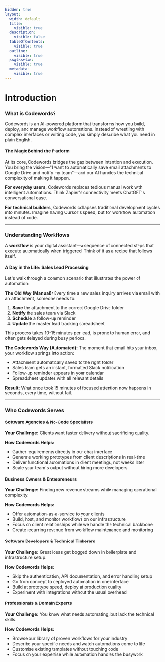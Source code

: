 ```yaml
---
hidden: true
layout:
  width: default
  title:
    visible: true
  description:
    visible: false
  tableOfContents:
    visible: true
  outline:
    visible: true
  pagination:
    visible: true
  metadata:
    visible: true
---
```


# Introduction

### What is Codewords?

Codewords is an AI-powered platform that transforms how you build, deploy, and manage workflow automations. Instead of wrestling with complex interfaces or writing code, you simply describe what you need in plain English.

#### The Magic Behind the Platform

At its core, Codewords bridges the gap between intention and execution. You bring the vision—"I want to automatically save email attachments to Google Drive and notify my team"—and our AI handles the technical complexity of making it happen.

**For everyday users**, Codewords replaces tedious manual work with intelligent automations. Think Zapier's connectivity meets ChatGPT's conversational ease.

**For technical builders**, Codewords collapses traditional development cycles into minutes. Imagine having Cursor's speed, but for workflow automation instead of code.

***

### Understanding Workflows

A **workflow** is your digital assistant—a sequence of connected steps that execute automatically when triggered. Think of it as a recipe that follows itself.

#### A Day in the Life: Sales Lead Processing

Let's walk through a common scenario that illustrates the power of automation:

**The Old Way (Manual):** Every time a new sales inquiry arrives via email with an attachment, someone needs to:

1. **Save** the attachment to the correct Google Drive folder
2. **Notify** the sales team via Slack
3. **Schedule** a follow-up reminder
4. **Update** the master lead tracking spreadsheet

This process takes 10-15 minutes per lead, is prone to human error, and often gets delayed during busy periods.

**The Codewords Way (Automated):** The moment that email hits your inbox, your workflow springs into action:

* &#x20;Attachment automatically saved to the right folder
* Sales team gets an instant, formatted Slack notification
* Follow-up reminder appears in your calendar
* Spreadsheet updates with all relevant details

**Result:** What once took 15 minutes of focused attention now happens in seconds, every time, without fail.

***

### Who Codewords Serves

#### Software Agencies & No-Code Specialists

**Your Challenge:** Clients want faster delivery without sacrificing quality.

**How Codewords Helps:**

* Gather requirements directly in our chat interface
* Generate working prototypes from client descriptions in real-time
* Deliver functional automations in client meetings, not weeks later
* Scale your team's output without hiring more developers

#### Business Owners & Entrepreneurs

**Your Challenge:** Finding new revenue streams while managing operational complexity.

**How Codewords Helps:**

* Offer automation-as-a-service to your clients
* Build, host, and monitor workflows on our infrastructure
* Focus on client relationships while we handle the technical backbone
* Create recurring revenue from workflow maintenance and monitoring

#### Software Developers & Technical Tinkerers

**Your Challenge:** Great ideas get bogged down in boilerplate and infrastructure setup.

**How Codewords Helps:**

* Skip the authentication, API documentation, and error handling setup
* Go from concept to deployed automation in one interface
* Build at prototype speed, deploy at production quality
* Experiment with integrations without the usual overhead

#### Professionals & Domain Experts

**Your Challenge:** You know what needs automating, but lack the technical skills.

**How Codewords Helps:**

* Browse our library of proven workflows for your industry
* Describe your specific needs and watch automations come to life
* Customise existing templates without touching code
* Focus on your expertise while automation handles the busywork
